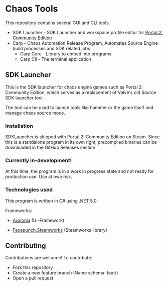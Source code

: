 # Chaos Tools

This repository contains several GUI and CLI tools.

- SDK Launcher - SDK Launcher and workspace profile editor for [Portal 2: Community Edition](https://github.com/ChaosInitiative/Portal-2-Community-Edition)
- Carp - Chaos Automation Release Program, Automates Source Engine build processes and SDK related jobs
    - Carp Core - Library to embed into programs
    - Carp Cli - The terminal application

## SDK Launcher

This is the SDK launcher for chaos engine games such as Portal 2: Community Edition, which serves as a replacement of Valve's old Source SDK launcher tool.

The tool can be used to launch tools like hammer or the game itself and manage chaos source mods.

### Installation

SDKLauncher is shipped with Portal 2: Community Edition on Steam. Since this is a standalone program in its own right, precompiled binaries can be downloaded in the GitHub Releases section

### Currently in-development!

At this time, the program is in a work in progress state and not ready for production use. Use at own risk.

### Technologies used

This program is written in C# using .NET 5.0.

Frameworks:

- [Avalonia](https://avaloniaui.net/) (UI-Framework)

- [Facepunch.Steamworks](https://github.com/Facepunch/Facepunch.Steamworks) (Steamworks library)

## Contributing

Contributions are welcome! To contribute: 
- Fork this repository 
- Create a new feature branch (Name schema: feat/<feature-name>)
- Open a pull request
